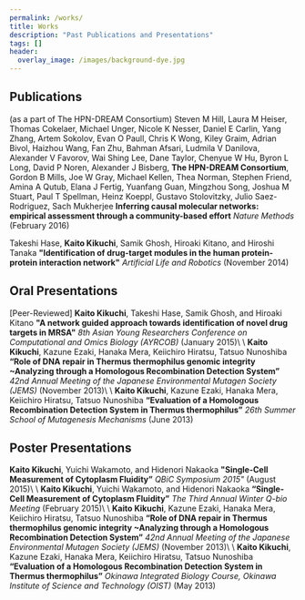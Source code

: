 ```yaml
---
permalink: /works/
title: Works
description: "Past Publications and Presentations"
tags: []
header:
  overlay_image: /images/background-dye.jpg
---
```


## Publications

(as a part of The HPN-DREAM Consortium) Steven M Hill, Laura M Heiser, Thomas Cokelaer, Michael Unger, Nicole K Nesser, Daniel E Carlin, Yang Zhang, Artem Sokolov,	Evan O Paull, Chris K Wong, Kiley Graim, Adrian Bivol, Haizhou Wang, Fan Zhu, Bahman Afsari, Ludmila V Danilova, Alexander V Favorov, Wai Shing Lee, Dane Taylor, Chenyue W Hu,	Byron L Long, David P Noren, Alexander J Bisberg, **The HPN-DREAM Consortium**, Gordon B Mills, Joe W Gray,	Michael Kellen, Thea Norman, Stephen Friend, Amina A Qutub, Elana J Fertig, Yuanfang Guan, Mingzhou Song, Joshua M Stuart, Paul T Spellman, Heinz Koeppl, Gustavo Stolovitzky, Julio Saez-Rodriguez, Sach Mukherjee **Inferring causal molecular networks: empirical assessment through a community-based effort** *Nature Methods* (February 2016)

Takeshi Hase, **Kaito Kikuchi**, Samik Ghosh, Hiroaki Kitano, and Hiroshi Tanaka **"Identification of drug-target modules in the human protein-protein interaction network"** *Artificial Life and Robotics* (November 2014)


## Oral Presentations

[Peer-Reviewed] **Kaito Kikuchi**, Takeshi Hase, Samik Ghosh, and Hiroaki Kitano **"A network guided approach towards identification of novel drug targets in MRSA"** *8th Asian Young Researchers Conference on Computational and Omics Biology (AYRCOB)* (January 2015)\\
\\
**Kaito Kikuchi**, Kazune Ezaki, Hanaka Mera, Keiichiro Hiratsu, Tatsuo Nunoshiba **“Role of DNA repair in Thermus thermophilus genomic integrity ~Analyzing through a Homologous Recombination Detection System”** *42nd Annual Meeting of the Japanese Environmental Mutagen Society (JEMS)* (November 2013)\\
\\
**Kaito Kikuchi**, Kazune Ezaki, Hanaka Mera, Keiichiro Hiratsu, Tatsuo Nunoshiba **“Evaluation of a Homologous Recombination Detection System in Thermus thermophilus”** *26th Summer School of Mutagenesis Mechanisms* (June 2013) 

## Poster Presentations

**Kaito Kikuchi**, Yuichi Wakamoto, and Hidenori Nakaoka **"Single-Cell Measurement of Cytoplasm Fluidity”** *QBiC Symposium 2015"* (August 2015)\\
\\
**Kaito Kikuchi**, Yuichi Wakamoto, and Hidenori Nakaoka **“Single-Cell Measurement of Cytoplasm Fluidity”** *The Third Annual Winter Q-bio Meeting* (February 2015)\\
\\
**Kaito Kikuchi**, Kazune Ezaki, Hanaka Mera, Keiichiro Hiratsu, Tatsuo Nunoshiba **“Role of DNA repair in Thermus thermophilus genomic integrity ~Analyzing through a Homologous Recombination Detection System”** *42nd Annual Meeting of the Japanese Environmental Mutagen Society (JEMS)* (November 2013)\\
\\
**Kaito Kikuchi**, Kazune Ezaki, Hanaka Mera, Keiichiro Hiratsu, Tatsuo Nunoshiba **“Evaluation of a Homologous Recombination Detection System in Thermus thermophilus”** *Okinawa Integrated Biology Course, Okinawa Institute of Science and Technology (OIST)*  (May 2013)